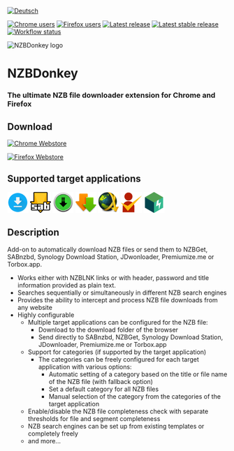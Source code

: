[![Deutsch](https://img.shields.io/badge/Deutsch-blue?style=plastic&logo=readme&logoColor=white)](README.DE.md)

[![Chrome users](https://img.shields.io/chrome-web-store/users/edkhpdceeinkcacjdgebjehipmnbomce?style=plastic&label=Chrome%20users)](https://chrome.google.com/webstore/detail/nzbdonkey/edkhpdceeinkcacjdgebjehipmnbomce)
[![Firefox users](https://img.shields.io/amo/users/nzbdonkey?style=plastic&label=Firefox%20users)](https://addons.mozilla.org/de/firefox/addon/nzbdonkey/)
[![Latest release](https://img.shields.io/github/v/release/Tensai75/NZBDonkey?include_prereleases&display_name=tag&logo=github&label=latest%20release&style=plastic)](https://github.com/Tensai75/NZBDonkey/releases/latest)
[![Latest stable release](https://img.shields.io/github/v/release/Tensai75/NZBDonkey?display_name=tag&logo=github&label=latest%20stable%20release&style=plastic)](https://github.com/Tensai75/NZBDonkey/releases/latest)
[![Workflow status](https://img.shields.io/github/actions/workflow/status/Tensai75/NZBDonkey/semantic_release.yaml?style=plastic)](https://github.com/Tensai75/NZBDonkey/actions/workflows/semantic_release.yaml)


![NZBDonkey logo](https://raw.githubusercontent.com/Tensai75/NZBDonkey/master/icons/NZBDonkey_128.png 'NZBDonkey Logo')

# NZBDonkey

### The ultimate NZB file downloader extension for Chrome and Firefox

## Download

[![Chrome Webstore](https://img.shields.io/chrome-web-store/v/edkhpdceeinkcacjdgebjehipmnbomce?style=for-the-badge&logo=googlechrome&label=Chrome%20Webstore)](https://chrome.google.com/webstore/detail/nzbdonkey/edkhpdceeinkcacjdgebjehipmnbomce)

[![Firefox Webstore](https://img.shields.io/amo/v/nzbdonkey?style=for-the-badge&logo=firefox&label=Mozilla%20Webstore)](https://addons.mozilla.org/de/firefox/addon/nzbdonkey/)

## Supported target applications

<a href="#" title="local download"><img src="https://raw.githubusercontent.com/Tensai75/NZBDonkey/refs/heads/master/src/public/img/download.png" title="local download" alt="Download" width="48"/></a>
<a href="https://sabnzbd.org/" title="Sabnzbd"><img src="https://raw.githubusercontent.com/Tensai75/NZBDonkey/refs/heads/master/src/public/img/sabnzbd.png" alt="Sabnzbd" width="48"/></a>
<a href="https://nzbget.com/" title="NZBGet"><img src="https://raw.githubusercontent.com/Tensai75/NZBDonkey/refs/heads/master/src/public/img/nzbget.png" alt="NZBGet" width="48"/></a>
<a href="https://www.synology.com/en-global/dsm/packages/DownloadStation" title="Synology Download Station"><img src="https://raw.githubusercontent.com/Tensai75/NZBDonkey/refs/heads/master/src/public/img/synology.png" alt="Synology Downloadstation" width="48"/></a>
<a href="https://jdownloader.org/" title="JDownloader"><img src="https://raw.githubusercontent.com/Tensai75/NZBDonkey/refs/heads/master/src/public/img/jdownloader.png" alt="JDownloader 2" width="48"/></a>
<a href="https://premiumize.me" title="Premiumize.me"><img src="https://raw.githubusercontent.com/Tensai75/NZBDonkey/refs/heads/master/src/public/img/premiumize.png" alt="Premiumize.me" width="48"/></a>
<a href="https://torbox.app" title="Torbox.app"><img src="https://raw.githubusercontent.com/Tensai75/NZBDonkey/refs/heads/master/src/public/img/torbox.png" alt="Torbox.app" width="48"/></a>


## Description

Add-on to automatically download NZB files or send them to NZBGet, SABnzbd, Synology Download Station, JDwonloader, Premiumize.me or Torbox.app.

- Works either with NZBLNK links or with header, password and title information provided as plain text.
- Searches sequentially or simultaneously in different NZB search engines
- Provides the ability to intercept and process NZB file downloads from any website
- Highly configurable
  - Multiple target applications can be configured for the NZB file:
    - Download to the download folder of the browser
    - Send directly to SABnzbd, NZBGet, Synology Download Station, JDownloader, Premiumize.me or Torbox.app
  - Support for categories (if supported by the target application)
    - The categories can be freely configured for each target application with various options:
      - Automatic setting of a category based on the title or file name of the NZB file (with fallback option)
      - Set a default category for all NZB files
      - Manual selection of the category from the categories of the target application
  - Enable/disable the NZB file completeness check with separate thresholds for file and segment completeness
  - NZB search engines can be set up from existing templates or completely freely
  - and more...
